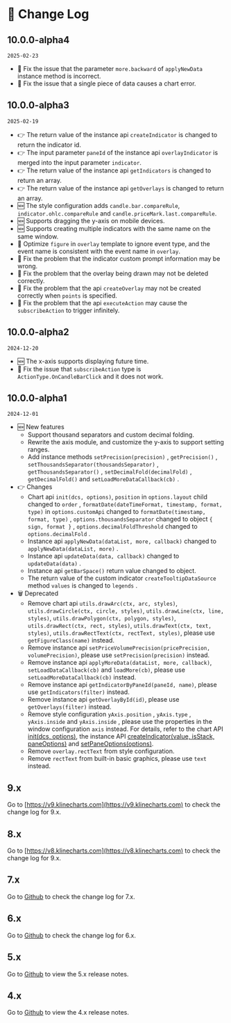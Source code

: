 # 📠 Change Log

## 10.0.0-alpha4
`2025-02-23`
+ 🐞 Fix the issue that the parameter `more.backward` of `applyNewData` instance method is incorrect.
+ 🐞 Fix the issue that a single piece of data causes a chart error.

## 10.0.0-alpha3
`2025-02-19`
+ 👉 The return value of the instance api `createIndicator` is changed to return the indicator id.
+ 👉 The input parameter `paneId` of the instance api `overlayIndicator` is merged into the input parameter `indicator`.
+ 👉 The return value of the instance api `getIndicators` is changed to return an array.
+ 👉 The return value of the instance api `getOverlays` is changed to return an array.
+ 🆕 The style configuration adds `candle.bar.compareRule`, `indicator.ohlc.compareRule` and `candle.priceMark.last.compareRule`.
+ 🆕 Supports dragging the y-axis on mobile devices.
+ 🆕 Supports creating multiple indicators with the same name on the same window.
+ 💄 Optimize `figure` in `overlay` template to ignore event type, and the event name is consistent with the event name in `overlay`.
+ 🐞 Fix the problem that the indicator custom prompt information may be wrong.
+ 🐞 Fix the problem that the overlay being drawn may not be deleted correctly.
+ 🐞 Fix the problem that the api `createOverlay` may not be created correctly when `points` is specified.
+ 🐞 Fix the problem that the api `executeAction` may cause the `subscribeAction` to trigger infinitely.

## 10.0.0-alpha2
`2024-12-20`
+ 🆕 The x-axis supports displaying future time.
+ 🐞 Fix the issue that `subscribeAction` type is `ActionType.OnCandleBarClick` and it does not work.

## 10.0.0-alpha1
`2024-12-01`
+ 🆕 New features
  + Support thousand separators and custom decimal folding.
  + Rewrite the axis module, and customize the y-axis to support setting ranges.
  + Add instance methods `setPrecision(precision)` , `getPrecision()` , `setThousandsSeparator(thousandsSeparator)` , `getThousandsSeparator()` , `setDecimalFold(decimalFold)` , `getDecimalFold()` and `setLoadMoreDataCallback(cb)` .
+ 👉 Changes
  + Chart api `init(dcs, options)`, `position` in `options.layout` child changed to `order` , `formatDate(dateTimeFormat, timestamp, format, type)` in `options.customApi` changed to `formatDate(timestamp, format, type)` , `options.thousandsSeparator` changed to object `{ sign, format }` , `options.decimalFoldThreshold` changed to `options.decimalFold` .
  + Instance api `applyNewData(dataList, more, callback)` changed to `applyNewData(dataList, more)` .
  + Instance api `updateData(data, callback)` changed to `updateData(data)` .
  + Instance api `getBarSpace()` return value changed to object.
  + The return value of the custom indicator `createTooltipDataSource` method `values` is changed to `legends` .
+ 🗑 Deprecated
  + Remove chart api `utils.drawArc(ctx, arc, styles)`, `utils.drawCircle(ctx, circle, styles)`, `utils.drawLine(ctx, line, styles)`, `utils.drawPolygon(ctx, polygon, styles)`, `utils.drawRect(ctx, rect, styles)`, `utils.drawText(ctx, text, styles)`, `utils.drawRectText(ctx, rectText, styles)`, please use `getFigureClass(name)` instead.
  + Remove instance api `setPriceVolumePrecision(pricePrecision, volumePrecision)`, please use `setPrecision(precision)` instead.
  + Remove instance api `applyMoreData(dataList, more, callback)`, `setLoadDataCallback(cb)` and `loadMore(cb)`, please use `setLoadMoreDataCallback(cb)` instead.
  + Remove instance api `getIndicatorByPaneId(paneId, name)`, please use `getIndicators(filter)` instead.
  + Remove instance api `getOverlayById(id)`, please use `getOverlays(filter)` instead.
  + Remove style configuration `yAxis.position` , `yAxis.type` , `yAxis.inside` and `yAxis.inside` , please use the properties in the window configuration `axis` instead. For details, refer to the chart API [init(dcs, options)](/api/chart/init#parameters), the instance API [createIndicator(value, isStack, paneOptions)](/api/instance/createIndicator#parameters) and [setPaneOptions(options)](/api/instance/setPaneOptions#parameters).
  + Remove `overlay.rectText` from style configuration.
  + Remove `rectText` from built-in basic graphics, please use `text` instead.

## 9.x

Go to [https://v9.klinecharts.com](https://v9.klinecharts.com) to check the change log for 9.x.

## 8.x

Go to [https://v8.klinecharts.com](https://v8.klinecharts.com) to check the change log for 9.x.

## 7.x

Go to [Github](https://github.com/liihuu/KLineChart/blob/v7.5.0/docs/en/changelog.md) to check the change log for 7.x.

## 6.x

Go to [Github](https://github.com/liihuu/KLineChart/blob/v6.1.0/docs/en/CHANGELOG.md) to check the change log for 6.x.

## 5.x

Go to [Github](https://github.com/liihuu/KLineChart/releases/tag/v5.0.0) to view the 5.x release notes.

## 4.x

Go to [Github](https://github.com/liihuu/KLineChart/releases/tag/v4.0.0) to view the 4.x release notes.
